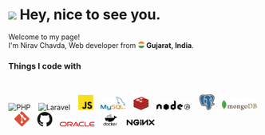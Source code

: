 ﻿<h1><img src="https://emojis.slackmojis.com/emojis/images/1531849430/4246/blob-sunglasses.gif?1531849430" width="30"/> Hey, nice to see you.</h1>


<p>Welcome to my page! </br> I'm Nirav Chavda, Web developer from <img src=".&#x2F;img&#x2F;india.svg" width="13"/> <b>Gujarat, India</b>. </p>
<h3>Things I code with</h3>
<br/>
<p>
  <img alt="PHP" src="https://github.com/nirav-chavda/nirav-chavda/blob/master/img/php.png" width="40" />
  &nbsp;&nbsp;
  <img alt="Laravel" src="https://github.com/nirav-chavda/nirav-chavda/blob/master/img/laravel.png" width="30" />
  &nbsp;&nbsp;
  <img alt="Javascript" src="./img/js.png" width="30" />
  &nbsp;&nbsp;
  <img alt="MySQL" src="./img/mysql.png" width="50" />
  &nbsp;&nbsp;
  <img alt="Redis" src="./img/redis.png" width="30" />
  &nbsp;&nbsp;
  <img alt="Node JS" src="./img/nodejs.png" width="70" />
  &nbsp;&nbsp;
  <img alt="PostgreSQL" src="./img/postgres.png" width="30" />
  &nbsp;&nbsp;
  <img alt="MongoDB" src="./img/mongodb.png" width="70" />
  &nbsp;&nbsp;
  <img alt="Git" src="./img/git.png" width="30" />
  &nbsp;&nbsp;
  <img alt="Github" src="./img/github.png" width="30" />
  &nbsp;&nbsp;
  <img alt="Oracle" src="./img/oracle.png" width="70" />
  &nbsp;&nbsp;
  <img alt="Docker" src="./img/docker.png" width="30" />
  &nbsp;&nbsp;
  <img alt="Nginx" src="./img/nginx.png" width="60" />
</p>
